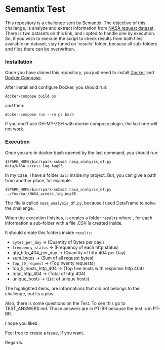 # Semantix Test
This repository is a challenge sent by Semantix.
The objective of this challenge, is analyze and extract information from [NASA request dataset](http://ita.ee.lbl.gov/html/contrib/NASA-HTTP.html).
There is two datasets on this link, and i opted to handle one by execution. So, if you wish to execute the script to check results from both files available on dataset, stay tuned on 'results' folder, because all sub-folders and files there can be overwritten.


### Installation

Once you have cloned this repository, you just need to install [Docker](https://docs.docker.com/install/]) and [Docker Compose](https://docs.docker.com/compose/).

After install and configure Docker, you should run:

```
docker-compose build ps
```

and then:


```
docker-compose run --rm ps bash
```

If you don't use OH-MY-ZSH with docker compose plugin, the last one will not work.


### Execution


Once you are in docker bash opened by the last command, you should run:

```
$SPARK_HOME/bin/spark-submit nasa_analysis_df.py data/NASA_access_log_Aug95
```

In my case, i have a folder `data` inside my project. But, you can give a path from another place, for example:

```
$SPARK_HOME/bin/spark-submit nasa_analysis_df.py ../foo/bar/NASA_access_log_Aug95
```

The file is called `nasa_analysis_df.py`, because i used DataFrame to solve the challenge.

When the execution finishes, it creates a folder `results` where , for each information a sub-folder with a file .CSV  is created inside.

It should create this folders inside `results`:

  - `bytes_per_day` -> (Quantity of Bytes per day.)
  - `frequency_status` -> (Frequency of each http status)
  - qty_http_404_per_day -> (Quantity of http 404 per Day)
  - sum_bytes -> (Sum of all request bytes)
  - `top_20_request` -> (Top twenty requests)
  - top_5_hosts_http_404 -> (Top five hosts with response http 404)
  - total_http_404 -> (Total of http 404)
  - unique_hosts -> (List of unique hosts)

The highlighted items, are informations that did not belongs to the challenge, but its a plus.

Also, there is some questions on the Test. To see this go to TEST_ANSWERS.md. Those answers are in PT-BR because the test is in PT-BR.

I hope you liked.

Feel free to create a issue, if you want.

Regards.



